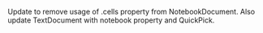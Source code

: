 Update to remove usage of .cells property from NotebookDocument. Also update TextDocument with notebook property and QuickPick.